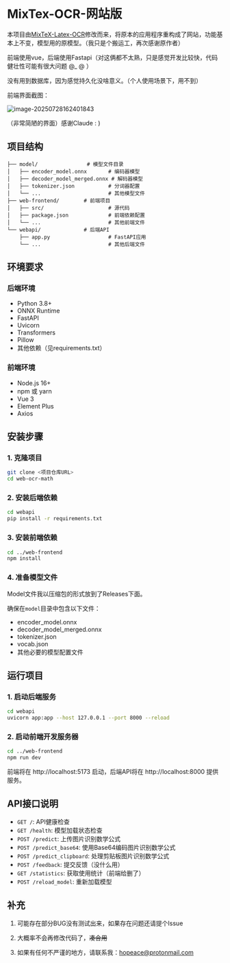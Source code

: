 # MixTex-OCR-网站版

本项目由[MixTeX-Latex-OCR](https://github.com/RQLuo/MixTeX-Latex-OCR)修改而来，将原本的应用程序重构成了网站，功能基本上不变，模型用的原模型。（我只是个搬运工，再次感谢原作者）

前端使用vue，后端使用Fastapi（对这俩都不太熟，只是感觉开发比较快，代码健壮性可能有很大问题 @_ @ ）

没有用到数据库，因为感觉持久化没啥意义。（个人使用场景下，用不到）

前端界面截图：

![image-20250728162401843](https://picture-typora.obs.cn-north-4.myhuaweicloud.com/images/image-20250728162401843.png)

（非常简陋的界面）感谢Claude     :   )

## 项目结构

```
├── model/                # 模型文件目录
│   ├── encoder_model.onnx       # 编码器模型
│   ├── decoder_model_merged.onnx # 解码器模型
│   ├── tokenizer.json           # 分词器配置
│   └── ...                      # 其他模型文件
├── web-frontend/        # 前端项目
│   ├── src/                     # 源代码
│   ├── package.json             # 前端依赖配置
│   └── ...                      # 其他前端文件
└── webapi/              # 后端API
    ├── app.py                   # FastAPI应用
    └── ...                      # 其他后端文件
```

## 环境要求

### 后端环境

- Python 3.8+
- ONNX Runtime
- FastAPI
- Uvicorn
- Transformers
- Pillow
- 其他依赖（见requirements.txt）

### 前端环境

- Node.js 16+
- npm 或 yarn
- Vue 3
- Element Plus
- Axios

## 安装步骤

### 1. 克隆项目

```bash
git clone <项目仓库URL>
cd web-ocr-math
```

### 2. 安装后端依赖

```bash
cd webapi
pip install -r requirements.txt
```

### 3. 安装前端依赖

```bash
cd ../web-frontend
npm install
```

### 4. 准备模型文件

Model文件我以压缩包的形式放到了Releases下面。

确保在`model`目录中包含以下文件：
- encoder_model.onnx
- decoder_model_merged.onnx
- tokenizer.json
- vocab.json
- 其他必要的模型配置文件

## 运行项目

### 1. 启动后端服务

```bash
cd webapi
uvicorn app:app --host 127.0.0.1 --port 8000 --reload
```

### 2. 启动前端开发服务器

```bash
cd ../web-frontend
npm run dev
```

前端将在 http://localhost:5173 启动，后端API将在 http://localhost:8000 提供服务。



## API接口说明

- `GET /`: API健康检查
- `GET /health`: 模型加载状态检查
- `POST /predict`: 上传图片识别数学公式
- `POST /predict_base64`: 使用Base64编码图片识别数学公式
- `POST /predict_clipboard`: 处理剪贴板图片识别数学公式
- `POST /feedback`: 提交反馈（没什么用）
- `GET /statistics`: 获取使用统计（前端给删了）
- `POST /reload_model`: 重新加载模型



## 补充

1. 可能存在部分BUG没有测试出来，如果存在问题还请提个Issue

2. 大概率不会再修改代码了，~~凑合用~~

3. 如果有任何不严谨的地方，请联系我：hopeace@protonmail.com
